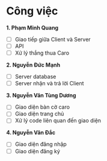 # Công việc
**1. Phạm Minh Quang**
- [ ] Giao tiếp giữa Client và Server
- [ ] API
- [ ] Xử lý thắng thua Caro

**2. Nguyễn Đức Mạnh**
- [ ] Server database
- [ ] Server nhận và trả lời Client

**3. Nguyễn Văn Tùng Dương**
- [ ] Giao diện bàn cờ caro
- [ ] Giao diện trang chủ
- [ ] Xử lý code liên quan đến giao diện

**4. Nguyễn Văn Đắc**
- [ ] Giao diện đăng nhập
- [ ] Giao diện đăng ký
